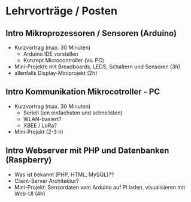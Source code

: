 # Lehrvorträge / Posten

## Intro Mikroprozessoren / Sensoren (Arduino)

- Kurzvortrag (max. 30 Minuten)
	- Arduino IDE vorstellen
	- Konzept Microcontroller (vs. PC)
- Mini-Projekte mit Breadboards, LEDS, Schaltern und Sensoren (3h)
- allenfalls Display-Miniprojekt (2h)

## Intro Kommunikation Mikrocotroller - PC 

- Kurzvortrag (max. 30 Minuten)
	- Seriell (am einfachsten und schnellsten)
	- WLAN-basiert?
	- XBEE / LoRa?
- Mini-Projekt (2-3 h)


## Intro Webserver mit PHP und Datenbanken (Raspberry)

- Was ist bekannt (PHP, HTML, MySQL)??
- Client-Server Architektur?
- Mini-Projekt: Sensordaten vom Arduino auf Pi laden, visualisieren mit Web-UI (4h)
